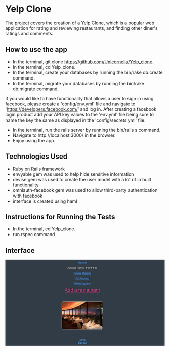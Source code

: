 # Yelp Clone
The project covers the creation of a Yelp Clone, which is a popular web application for rating and reviewing restaurants, and finding other diner's ratings and comments.

## How to use the app

* In the terminal, git clone https://github.com/Unicornelia/Yelp_clone.
* In the terminal, cd Yelp_clone.
* In the terminal, create your databases by running the bin/rake db:create command.
* In the terminal, migrate your databases by running the bin/rake db:migrate command.

If you would like to have functionality that allows a user to sign in using facebook, please create a 'config/env.yml' file and navigate to 'https://developers.facebook.com/' and log in. After creating a facebook login product add your API key values to the 'env.yml' file being sure to name the key the same as displayed in the 'config/secrets.yml' file.

* In the terminal, run the rails server by running the bin/rails s command.
* Navigate to http://localhost:3000/ in the browser.
* Enjoy using the app.

## Technologies Used

- Ruby on Rails framework
- envyable gem was used to help hide sensitive information
- devise gem was used to create the user model with a lot of in built functionality
- omniauth-facebook gem was used to allow third-party authentication with facebook
- interface is created using haml

## Instructions for Running the Tests

* In the terminal, cd Yelp_clone.
* run rspec command

## Interface
![Interface](/images/intro.png)
